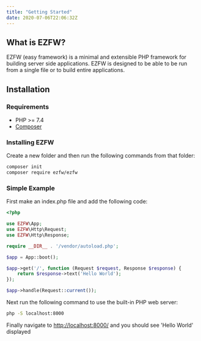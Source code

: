 ```yaml
---
title: "Getting Started"
date: 2020-07-06T22:06:32Z
---
```


## What is EZFW?

EZFW (easy framework) is a minimal and extensible PHP framework for building server side applications. EZFW is designed to be able to be run from a single file or to build entire applications.

## Installation

### Requirements

* PHP >= 7.4
* [Composer](https://getcomposer.org/)

### Installing EZFW

Create a new folder and then run the following commands from that folder:

```bash
composer init
composer require ezfw/ezfw
```

### Simple Example

First make an index.php file and add the following code:

```php
<?php

use EZFW\App;
use EZFW\Http\Request;
use EZFW\Http\Response;

require __DIR__ . '/vendor/autoload.php';

$app = App::boot();

$app->get('/', function (Request $request, Response $response) {
    return $response->text('Hello World');
});

$app->handle(Request::current());
```

Next run the following command to use the built-in PHP web server:

```bash
php -S localhost:8000
```

Finally navigate to [http://localhost:8000/](http://localhost:8000/) and you should see 'Hello World' displayed
